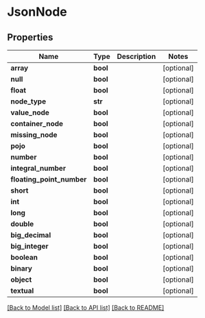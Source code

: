 # JsonNode

## Properties
Name | Type | Description | Notes
------------ | ------------- | ------------- | -------------
**array** | **bool** |  | [optional] 
**null** | **bool** |  | [optional] 
**float** | **bool** |  | [optional] 
**node_type** | **str** |  | [optional] 
**value_node** | **bool** |  | [optional] 
**container_node** | **bool** |  | [optional] 
**missing_node** | **bool** |  | [optional] 
**pojo** | **bool** |  | [optional] 
**number** | **bool** |  | [optional] 
**integral_number** | **bool** |  | [optional] 
**floating_point_number** | **bool** |  | [optional] 
**short** | **bool** |  | [optional] 
**int** | **bool** |  | [optional] 
**long** | **bool** |  | [optional] 
**double** | **bool** |  | [optional] 
**big_decimal** | **bool** |  | [optional] 
**big_integer** | **bool** |  | [optional] 
**boolean** | **bool** |  | [optional] 
**binary** | **bool** |  | [optional] 
**object** | **bool** |  | [optional] 
**textual** | **bool** |  | [optional] 

[[Back to Model list]](../README.md#documentation-for-models) [[Back to API list]](../README.md#documentation-for-api-endpoints) [[Back to README]](../README.md)


